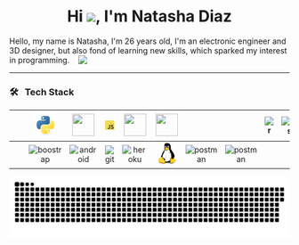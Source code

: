 <h1 align="center">Hi <img src="https://media.giphy.com/media/hvRJCLFzcasrR4ia7z/giphy.gif" width="35">, I'm Natasha Diaz</h1>
Hello, my name is Natasha, I'm 26 years old, I'm an electronic engineer and 3D designer, but also fond of learning new skills, which sparked my interest in programming.
<img align= "right" width= "380" src= "https://pa1.narvii.com/6580/8098c6e9207376889eeb0532d9f5a0723c4d73f5_hq.gif"/>

<hr>

### 🛠 &nbsp; Tech Stack

|<img src="https://raw.githubusercontent.com/devicons/devicon/master/icons/html5/html5-original-wordmark.svg" alt="html5" width="40">|<img src="https://raw.githubusercontent.com/devicons/devicon/master/icons/css3/css3-original-wordmark.svg" alt="css3" width="45" height="45"/>|<img src="https://raw.githubusercontent.com/devicons/devicon/master/icons/python/python-original.svg" alt="python" width="40"> |<img src="https://skillicons.dev/icons?i=cs" width="40" height="40"/>|<img src="https://raw.githubusercontent.com/devicons/devicon/master/icons/javascript/javascript-original.svg" width="40">|<img src="https://skillicons.dev/icons?i=unity" width="40" height="40"/> | <img src="https://skillicons.dev/icons?i=blender" width="40" height="40"/>  | |  | <img src="https://www.vectorlogo.zone/logos/r-project/r-project-icon.svg" alt="r" width="40"> | <img src="https://www.vectorlogo.zone/logos/mysql/mysql-ar21.svg" alt="mysql" width="40"> |  |  | | 
|:-:|:-:|:-:|:-:|:-:|:-:|:-:|:-:|:-:|:-:|:-:|:-:|:-:|:-:|
| |  | <img src="https://www.vectorlogo.zone/logos/getbootstrap/getbootstrap-icon.svg" alt="boostrap" width="40"> | <img src="https://www.vectorlogo.zone/logos/android/android-icon.svg" alt="android" width="40"> | <img src="https://www.vectorlogo.zone/logos/git-scm/git-scm-icon.svg" alt="git" width="40"> | <img src="https://www.vectorlogo.zone/logos/heroku/heroku-icon.svg" alt="heroku" width="40"> | <img src="https://raw.githubusercontent.com/devicons/devicon/master/icons/linux/linux-original.svg" alt="linux" width="40"> | <img src="https://www.vectorlogo.zone/logos/getpostman/getpostman-icon.svg" alt="postman" width="40"> | <img src="https://www.vectorlogo.zone/logos/visualstudio_code/visualstudio_code-icon.svg" alt="postman" width="40"> |

<div align="center">
    <picture align="center">
      <source media="(prefers-color-scheme: dark)" srcset="https://raw.githubusercontent.com/Niefee/niefee/master/assets/github-contribution-grid-snake.svg">
      <source media="(prefers-color-scheme: red)" srcset="https://raw.githubusercontent.com/Niefee/niefee/master/assets/github-contribution-grid-snake.svg">
      <img alt="github contribution grid snake animation" src="https://raw.githubusercontent.com/Niefee/niefee/master/assets/github-contribution-grid-snake.svg">
    </picture>
</div>
 
